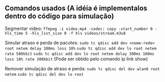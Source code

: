 ## Comandos usados (A idéia é implementalos dentro do código para simulação)

Segmentar video:
`ffmpeg -i video.mp4 -codec: copy -start_number 0 -hls_time 5 -hls_list_size 0 -f hls videos/stream.m3u8`

Simular atraso e perda de pacotes:
`sudo tc qdisc add dev <nome-rede> root netem delay 100ms loss 10%`
`sudo tc qdisc add dev lo root netem rate 500kbit`
`sudo tc qdisc add dev lo root netem delay 300ms 100ms loss 10% rate 300kbit`
(Pode ser obtido pelo comando ip link show)

Remover simulação de atraso e perda:
`sudo tc qdisc del dev wlan0 root netem`
`sudo tc qdisc del dev lo root`